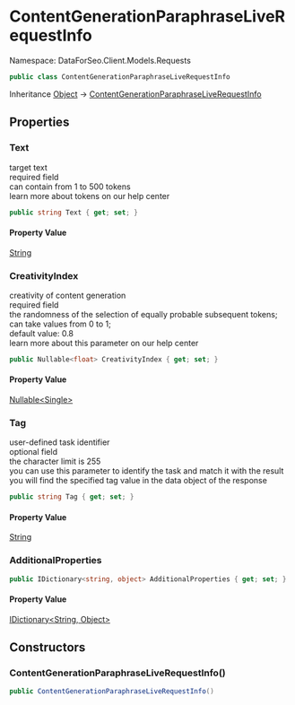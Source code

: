# ContentGenerationParaphraseLiveRequestInfo

Namespace: DataForSeo.Client.Models.Requests

```csharp
public class ContentGenerationParaphraseLiveRequestInfo
```

Inheritance [Object](https://docs.microsoft.com/en-us/dotnet/api/system.object) → [ContentGenerationParaphraseLiveRequestInfo](./dataforseo.client.models.requests.contentgenerationparaphraseliverequestinfo.md)

## Properties

### **Text**

target text
 <br>required field
 <br>can contain from 1 to 500 tokens
 <br>learn more about tokens on our help center

```csharp
public string Text { get; set; }
```

#### Property Value

[String](https://docs.microsoft.com/en-us/dotnet/api/system.string)<br>

### **CreativityIndex**

creativity of content generation
 <br>required field
 <br>the randomness of the selection of equally probable subsequent tokens;
 <br>can take values from 0 to 1;
 <br>default value: 0.8
 <br>learn more about this parameter on our help center

```csharp
public Nullable<float> CreativityIndex { get; set; }
```

#### Property Value

[Nullable&lt;Single&gt;](https://docs.microsoft.com/en-us/dotnet/api/system.nullable-1)<br>

### **Tag**

user-defined task identifier
 <br>optional field
 <br>the character limit is 255
 <br>you can use this parameter to identify the task and match it with the result
 <br>you will find the specified tag value in the data object of the response

```csharp
public string Tag { get; set; }
```

#### Property Value

[String](https://docs.microsoft.com/en-us/dotnet/api/system.string)<br>

### **AdditionalProperties**

```csharp
public IDictionary<string, object> AdditionalProperties { get; set; }
```

#### Property Value

[IDictionary&lt;String, Object&gt;](https://docs.microsoft.com/en-us/dotnet/api/system.collections.generic.idictionary-2)<br>

## Constructors

### **ContentGenerationParaphraseLiveRequestInfo()**

```csharp
public ContentGenerationParaphraseLiveRequestInfo()
```
